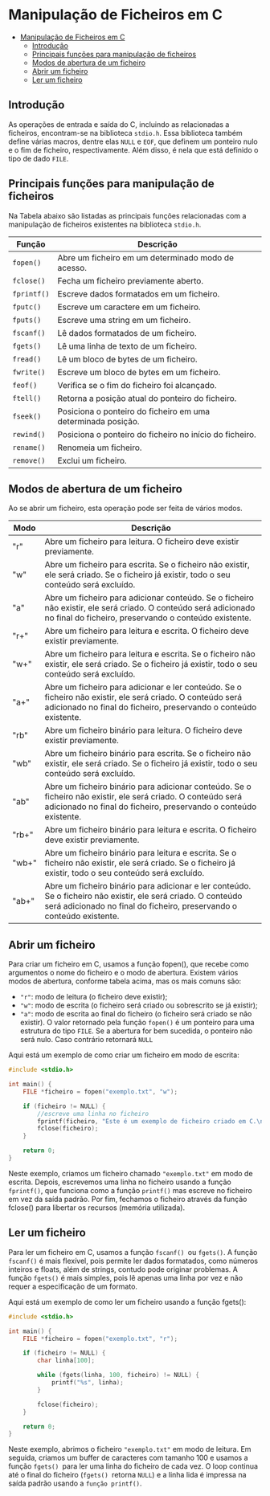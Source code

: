# Manipulação de Ficheiros em C
- [Manipulação de Ficheiros em C](#manipulação-de-ficheiros-em-c)
  - [Introdução](#introdução)
  - [Principais funções para manipulação de ficheiros](#principais-funções-para-manipulação-de-ficheiros)
  - [Modos de abertura de um ficheiro](#modos-de-abertura-de-um-ficheiro)
  - [Abrir um ficheiro](#abrir-um-ficheiro)
  - [Ler um ficheiro](#ler-um-ficheiro)


## Introdução
As operações de entrada e saída do C, incluindo as relacionadas a ficheiros, encontram-se na biblioteca `stdio.h`. Essa biblioteca também define várias macros, dentre elas `NULL` e `EOF`, que definem um ponteiro nulo e o fim de ficheiro, respectivamente. Além disso, é nela que está definido o tipo de dado `FILE`.

## Principais funções para manipulação de ficheiros
Na Tabela abaixo são listadas as principais funções relacionadas com a manipulação de ficheiros existentes na biblioteca `stdio.h`.

| Função         | Descrição|
|----------------|-----------------------------------|
| `fopen()`      | Abre um ficheiro em um determinado modo de acesso.|
| `fclose()`     | Fecha um ficheiro previamente aberto.|
| `fprintf()`    | Escreve dados formatados em um ficheiro.|
| `fputc()`      | Escreve um caractere em um ficheiro.|
| `fputs()`      | Escreve uma string em um ficheiro.|
| `fscanf()`     | Lê dados formatados de um ficheiro.|
| `fgets()`      | Lê uma linha de texto de um ficheiro.|
| `fread()`      | Lê um bloco de bytes de um ficheiro.|
| `fwrite()`     | Escreve um bloco de bytes em um ficheiro.|
| `feof()`       | Verifica se o fim do ficheiro foi alcançado.|
| `ftell()`      | Retorna a posição atual do ponteiro do ficheiro.|
| `fseek()`      | Posiciona o ponteiro do ficheiro em uma determinada posição.|
| `rewind()`     | Posiciona o ponteiro do ficheiro no início do ficheiro.|
| `rename()`     | Renomeia um ficheiro.|
| `remove()`     | Exclui um ficheiro.|

## Modos de abertura de um ficheiro
Ao se abrir um ficheiro, esta operação pode ser feita de vários modos.

| Modo  | Descrição   |
|-------|--------------|
| "r"   | Abre um ficheiro para leitura. O ficheiro deve existir previamente. 
| "w"   | Abre um ficheiro para escrita. Se o ficheiro não existir, ele será criado. Se o ficheiro já existir, todo o seu conteúdo será excluído.|
| "a"   | Abre um ficheiro para adicionar conteúdo. Se o ficheiro não existir, ele será criado. O conteúdo será adicionado no final do ficheiro, preservando o conteúdo existente.  |
| "r+"  | Abre um ficheiro para leitura e escrita. O ficheiro deve existir previamente.  |
| "w+"  | Abre um ficheiro para leitura e escrita. Se o ficheiro não existir, ele será criado. Se o ficheiro já existir, todo o seu conteúdo será excluído. |
| "a+"  | Abre um ficheiro para adicionar e ler conteúdo. Se o ficheiro não existir, ele será criado. O conteúdo será adicionado no final do ficheiro, preservando o conteúdo existente.|
| "rb"  | Abre um ficheiro binário para leitura. O ficheiro deve existir previamente.|
| "wb"  | Abre um ficheiro binário para escrita. Se o ficheiro não existir, ele será criado. Se o ficheiro já existir, todo o seu conteúdo será excluído.|
| "ab"  | Abre um ficheiro binário para adicionar conteúdo. Se o ficheiro não existir, ele será criado. O conteúdo será adicionado no final do ficheiro, preservando o conteúdo existente.                               |
| "rb+" | Abre um ficheiro binário para leitura e escrita. O ficheiro deve existir previamente.|
| "wb+" | Abre um ficheiro binário para leitura e escrita. Se o ficheiro não existir, ele será criado. Se o ficheiro já existir, todo o seu conteúdo será excluído.|
| "ab+" | Abre um ficheiro binário para adicionar e ler conteúdo. Se o ficheiro não existir, ele será criado. O conteúdo será adicionado no final do ficheiro, preservando o conteúdo existente.|

## Abrir um ficheiro
Para criar um ficheiro em C, usamos a função fopen(), que recebe como argumentos o nome do ficheiro e o modo de abertura. Existem vários modos de abertura, conforme tabela acima, mas os mais comuns são:

- `"r"`: modo de leitura (o ficheiro deve existir);
- `"w"`: modo de escrita (o ficheiro será criado ou sobrescrito se já existir);
- `"a"`: modo de escrita ao final do ficheiro (o ficheiro será criado se não existir).
O valor retornado pela função `fopen()` é um ponteiro para uma estrutura do tipo `FILE`. Se a abertura for bem sucedida, o ponteiro não será nulo. Caso contrário retornará `NULL`

Aqui está um exemplo de como criar um ficheiro em modo de escrita:

```c
#include <stdio.h>

int main() {
    FILE *ficheiro = fopen("exemplo.txt", "w");

    if (ficheiro != NULL) {
        //escreve uma linha no ficheiro
        fprintf(ficheiro, "Este é um exemplo de ficheiro criado em C.\n");
        fclose(ficheiro);
    }

    return 0;
}

```

Neste exemplo, criamos um ficheiro chamado `"exemplo.txt"` em modo de escrita. Depois, escrevemos uma linha no ficheiro usando a função `fprintf()`, que funciona como a função `printf()` mas escreve no ficheiro em vez da saída padrão. Por fim, fechamos o ficheiro através da função fclose() para libertar os recursos (memória utilizada).

## Ler um ficheiro
Para ler um ficheiro em C, usamos a função `fscanf() `ou `fgets()`. A função `fscanf()` é mais flexível, pois permite ler dados formatados, como números inteiros e floats, além de strings, contudo pode originar problemas. A função `fgets()` é mais simples, pois lê apenas uma linha por vez e não requer a especificação de um formato.

Aqui está um exemplo de como ler um ficheiro usando a função fgets():

```c
#include <stdio.h>

int main() {
    FILE *ficheiro = fopen("exemplo.txt", "r");

    if (ficheiro != NULL) {
        char linha[100];

        while (fgets(linha, 100, ficheiro) != NULL) {
            printf("%s", linha);
        }

        fclose(ficheiro);
    }

    return 0;
}

```

Neste exemplo, abrimos o ficheiro `"exemplo.txt"` em modo de leitura. Em seguida, criamos um buffer de caracteres com tamanho 100 e usamos a função `fgets() `para ler uma linha do ficheiro de cada vez. O loop continua até o final do ficheiro (`fgets() `retorna `NULL`) e a linha lida é impressa na saída padrão usando a `função printf()`.

